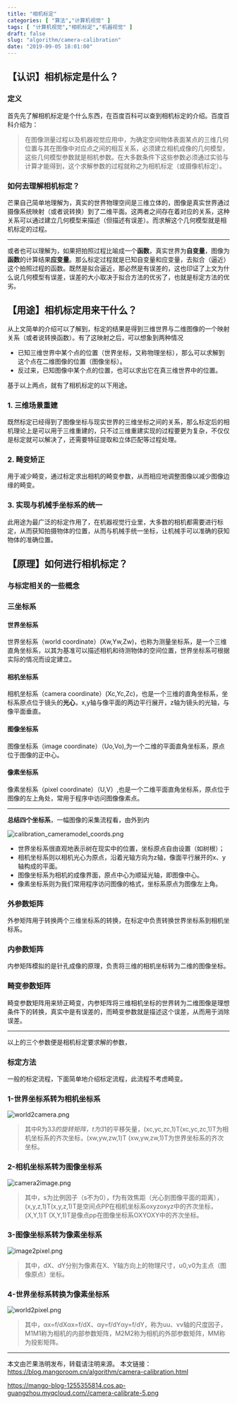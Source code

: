 ```yaml
---
title: "相机标定"
categories: [ "算法","计算机视觉" ]
tags: [ "计算机视觉","相机标定","机器视觉" ]
draft: false
slug: "algorithm/camera-calibration"
date: "2019-09-05 18:01:00"
---
```


## 【认识】相机标定是什么？



### 定义

首先先了解相机标定是个什么东西，在百度百科可以查到相机标定的介绍。百度百科介绍为：

> 在图像测量过程以及机器视觉应用中，为确定空间物体表面某点的三维几何位置与其在图像中对应点之间的相互关系，必须建立相机成像的几何模型，这些几何模型参数就是相机参数。在大多数条件下这些参数必须通过实验与计算才能得到，这个求解参数的过程就称之为相机标定（或摄像机标定）。

### 如何去理解相机标定？

芒果自己简单地理解为，真实的世界物理空间是三维立体的，图像是真实世界通过摄像系统映射（或者说转换）到了二维平面。这两者之间存在着对应的关系，这种关系可以通过建立几何模型来描述（但描述有误差）。而求解这个几何模型就是相机标定的过程。

---

或者也可以理解为，如果把拍照过程比喻成一个**函数**，真实世界为**自变量**，图像为**函数**的计算结果**应变量**。那么标定过程就是已知自变量和应变量，去拟合（逼近）这个拍照过程的函数。既然是拟合逼近，那必然是有误差的，这也印证了上文为什么说几何模型有误差，误差的大小取决于拟合方法的优劣了，也就是标定方法的优劣。


## 【用途】相机标定用来干什么？

从上文简单的介绍可以了解到，标定的结果是得到三维世界与二维图像的一个映射关系（或者说转换函数）。有了这映射之后，可以想象到两种情况

- 已知三维世界中某个点的位置（世界坐标，又称物理坐标），那么可以求解到这个点在二维图像的位置（图像坐标）。
- 反过来，已知图像中某个点的位置，也可以求出它在真三维世界中的位置。


基于以上两点，就有了相机标定的以下用途。

### 1. 三维场景重建

既然标定已经得到了图像坐标与现实世界的三维坐标之间的关系，那么标定后的相机理论上是可以用于三维重建的，只不过三维重建实现的过程要更为复杂，不仅仅是标定就可以解决了，还需要特征提取和立体匹配等过程处理。

### 2. 畸变矫正

用于减少畸变，通过标定求出相机的畸变参数，从而相应地调整图像以减少图像边缘的畸变。

### 3. 实现与机械手坐标系的统一

此用途为最广泛的标定作用了，在机器视觉行业里，大多数的相机都需要进行标定，从而获知拍摄物体的位置，从而与机械手统一坐标，让机械手可以准确的获知物体的准确位置。

## 【原理】如何进行相机标定？

### 与标定相关的一些概念

### 三坐标系

#### 世界坐标系

世界坐标系（world coordinate）(Xw,Yw,Zw)，也称为测量坐标系，是一个三维直角坐标系，以其为基准可以描述相机和待测物体的空间位置，世界坐标系可根据实际的情况而设定建立。

#### 相机坐标系

相机坐标系（camera coordinate）(Xc,Yc,Zc)，也是一个三维的直角坐标系，坐标系原点位于镜头的**光心**，x,y轴与像平面的两边平行展开，z轴为镜头的光轴，与像平面垂直。

#### 图像坐标系

图像坐标系（image coordinate）（Uo,Vo),为一个二维的平面直角坐标系，原点位于图像的正中心。

#### 像素坐标系

像素坐标系（pixel coordinate）（U,V）,也是一个二维平面直角坐标系，原点位于图像的左上角处，常用于程序中访问图像像素点。

---

**总结四个坐标系**，一幅图像的采集流程看，由外到内

![calibration_cameramodel_coords.png][1]

- 世界坐标系很直观地表示树在现实中的位置，坐标原点自由设置（如树根）；
- 相机坐标系则以相机光心为原点，沿着光轴方向为z轴，像面平行展开的x、y轴构成的平面。
- 图像坐标系为相机的成像界面，原点中心为顺延光轴，即图像中心。
- 像素坐标系则为我们常用程序访问图像的格式，坐标系原点为图像左上角。

### 外参数矩阵

外参矩阵用于转换两个三维坐标系的转换，在标定中负责转换世界坐标系到相机坐标系。

### 内参数矩阵

内参矩阵模拟的是针孔成像的原理，负责将三维的相机坐标转为二维的图像坐标。

### 畸变参数矩阵

畸变参数矩阵用来矫正畸变，内参矩阵将三维相机坐标的世界转为二维图像是理想条件下的转换，真实中是有误差的，而畸变参数就是描述这个误差，从而用于消除误差。

---


以上的三个参数便是相机标定要求解的参数，



### 标定方法

一般的标定流程，下面简单地介绍标定流程，此流程不考虑畸变。

### 1-世界坐标系转为相机坐标系

![world2camera.png][2]

> 其中R为3*3的旋转矩阵，t为3*1的平移矢量，(xc,yc,zc,1)T(xc,yc,zc,1)T为相机坐标系的齐次坐标，(xw,yw,zw,1)T (xw,yw,zw,1)T为世界坐标系的齐次坐标。


### 2-相机坐标系转为图像坐标系

![camera2image.png][3]
> 其中，s为比例因子（s不为0），f为有效焦距（光心到图像平面的距离），(x,y,z,1)T(x,y,z,1)T是空间点PP在相机坐标系oxyzoxyz中的齐次坐标，(X,Y,1)T (X,Y,1)T是像点pp在图像坐标系OXYOXY中的齐次坐标。


### 3-图像坐标系转为像素坐标系

![image2pixel.png][4]
> 其中，dX、dY分别为像素在X、Y轴方向上的物理尺寸，u0,v0为主点（图像原点）坐标。

### 4-世界坐标系转换为像素坐标系

![world2pixel.png][5]
> 其中，αx=f/dXαx=f/dX、αy=f/dYαy=f/dY，称为uu、vv轴的尺度因子，M1M1称为相机的内部参数矩阵，M2M2称为相机的外部参数矩阵，MM称为投影矩阵。

---

本文由芒果浩明发布，转载请注明来源。
本文链接：https://blog.mangoroom.cn/algorithm/camera-calibration.html

https://mango-blog-1255355814.cos.ap-guangzhou.myqcloud.com//camera-calibrate-5.png

  [1]: https://mango-blog-1255355814.cos.ap-guangzhou.myqcloud.com//camera-calibrate-1.png
  [2]: https://mango-blog-1255355814.cos.ap-guangzhou.myqcloud.com//camera-calibrate-2.png
  [3]: https://mango-blog-1255355814.cos.ap-guangzhou.myqcloud.com//camera-calibrate-3.png
  [4]: https://mango-blog-1255355814.cos.ap-guangzhou.myqcloud.com//camera-calibrate-4.png
  [5]: https://mango-blog-1255355814.cos.ap-guangzhou.myqcloud.com//camera-calibrate-5.png